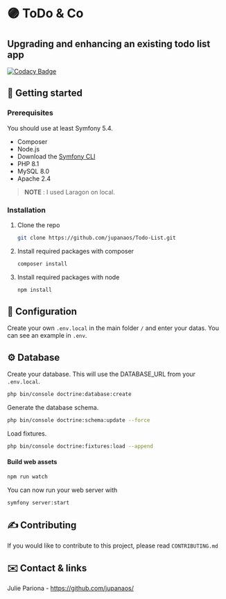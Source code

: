 # 🟣 ToDo & Co
## Upgrading and enhancing an existing todo list app
[![Codacy Badge](https://app.codacy.com/project/badge/Grade/df503781387f4b43b870007f058c6807)](https://www.codacy.com/gh/jupanaos/Todo-List/dashboard?utm_source=github.com&amp;utm_medium=referral&amp;utm_content=jupanaos/Todo-List&amp;utm_campaign=Badge_Grade)

## 🧰 Getting started
### Prerequisites
You should use at least Symfony 5.4.
- Composer
- Node.js
- Download the [Symfony CLI](https://symfony.com/download)
- PHP 8.1
- MySQL 8.0
- Apache 2.4
> **NOTE** : I used Laragon on local.

### Installation
1. Clone the repo
   ```sh
   git clone https://github.com/jupanaos/Todo-List.git
   ```
2. Install required packages with composer
   ```sh
   composer install
   ```
3. Install required packages with node
   ```sh
   npm install
   ```

## 🔧 Configuration
Create your own `.env.local` in the main folder `/` and enter your datas. You can see an example in `.env`.

## ⚙️ Database
Create your database. This will use the DATABASE_URL from your `.env.local`.<br>
```bash
php bin/console doctrine:database:create
```
Generate the database schema.<br>
```bash
php bin/console doctrine:schema:update --force
```
Load fixtures.<br>
```bash
php bin/console doctrine:fixtures:load --append
```

#### Build web assets
```bash
npm run watch
```

You can now run your web server with
```bash
symfony server:start
```

## ✍ Contributing
If you would like to contribute to this project, please read `CONTRIBUTING.md`

## ✉️ Contact & links
Julie Pariona - https://github.com/jupanaos/
